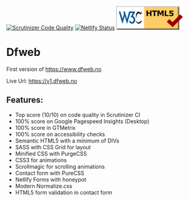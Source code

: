 [![Scrutinizer Code Quality](https://scrutinizer-ci.com/g/w3bdesign/dfweb-v1/badges/quality-score.png?b=master)](https://scrutinizer-ci.com/g/w3bdesign/dfweb-v1/?branch=master)
[![Netlify Status](https://api.netlify.com/api/v1/badges/b4611f60-865d-4387-a096-125d89c96228/deploy-status)](https://app.netlify.com/sites/elegant-sinoussi-21cfec/deploys)
<a href="https://validator.w3.org/" title="HTML validator"><img src="https://github.com/w3bdesign/dfweb-v1/blob/master/badges/html5valid.svg" alt="Valid HTML 5"></a>

# Dfweb

First version of https://www.dfweb.no

Live Url: https://v1.dfweb.no

## Features:

- Top score (10/10) on code quality in Scrutinizer CI
- 100% score on Google Pagespeed Insights (Desktop)
- 100% score in GTMetrix
- 100% score on accessibility checks
- Semantic HTML5 with a minimum of DIVs
- SASS with CSS Grid for layout
- Minified CSS with PurgeCSS
- CSS3 for animations
- Scrollmagic for scrolling animations
- Contact form with PureCSS
- Netlify Forms with honeypot
- Modern Normalize.css
- HTML5 form validation in contact form
